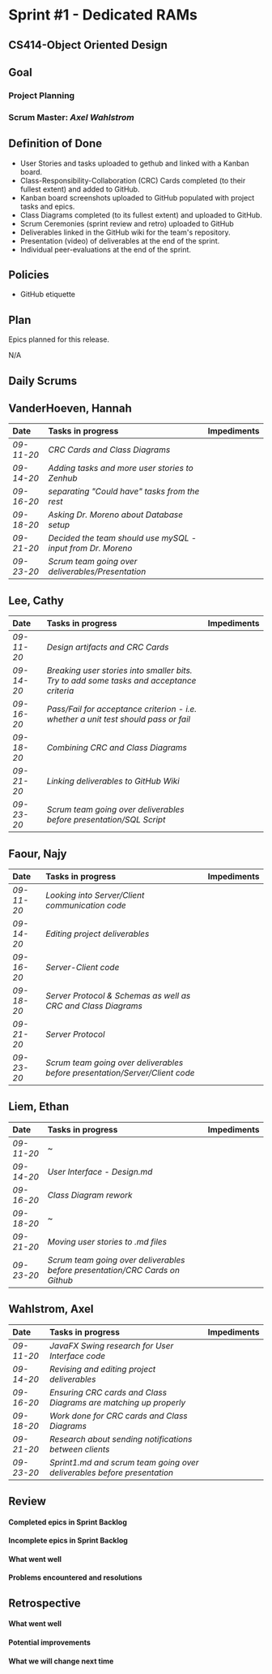 # Sprint #1 - Dedicated RAMs
## CS414-Object Oriented Design

## Goal

### Project Planning
### Scrum Master: *Axel Wahlstrom*

## Definition of Done

* User Stories and tasks uploaded to gethub and linked with a Kanban board.
* Class-Responsibility-Collaboration (CRC) Cards completed (to their fullest extent) and added to GitHub.
* Kanban board screenshots uploaded to GitHub populated with project tasks and epics.
* Class Diagrams completed (to its fullest extent) and uploaded to GitHub.
* Scrum Ceremonies (sprint review and retro) uploaded to GitHub
* Deliverables linked in the GitHub wiki for the team's repository.
* Presentation (video) of deliverables at the end of the sprint.
* Individual peer-evaluations at the end of the sprint.

## Policies

* GitHub etiquette

## Plan

Epics planned for this release.

N/A

## Daily Scrums

## VanderHoeven, Hannah
| Date | Tasks in progress | Impediments |
| :--- | :--- | :--- |
| *09-11-20* | *CRC Cards and Class Diagrams* |  |
| *09-14-20* | *Adding tasks and more user stories to Zenhub* |  |
| *09-16-20* | *separating "Could have" tasks from the rest* |  |
| *09-18-20* | *Asking Dr. Moreno about Database setup* |  |
| *09-21-20* | *Decided the team should use mySQL - input from Dr. Moreno* |  |
| *09-23-20* | *Scrum team going over deliverables/Presentation* |  |

## Lee, Cathy
| Date | Tasks in progress | Impediments |
| :--- | :--- | :--- |
| *09-11-20* | *Design artifacts and CRC Cards* |  |
| *09-14-20* | *Breaking user stories into smaller bits. Try to add some tasks and acceptance criteria* |  |
| *09-16-20* | *Pass/Fail for acceptance criterion - i.e. whether a unit test should pass or fail* |  |
| *09-18-20* | *Combining CRC and Class Diagrams* |  |
| *09-21-20* | *Linking deliverables to GitHub Wiki* |  |
| *09-23-20* | *Scrum team going over deliverables before presentation/SQL Script* |  |

## Faour, Najy
| Date | Tasks in progress | Impediments |
| :--- | :--- | :--- |
| *09-11-20* | *Looking into Server/Client communication code* |  |
| *09-14-20* | *Editing project deliverables* |  |
| *09-16-20* | *Server-Client code* |  |
| *09-18-20* | *Server Protocol & Schemas as well as CRC and Class Diagrams* |  |
| *09-21-20* | *Server Protocol* |  |
| *09-23-20* | *Scrum team going over deliverables before presentation/Server/Client code* |  |

## Liem, Ethan
| Date | Tasks in progress | Impediments |
| :--- | :--- | :--- |
| *09-11-20* | ~ |  |
| *09-14-20* | *User Interface - Design.md* |  |
| *09-16-20* | *Class Diagram rework* |  |
| *09-18-20* | ~ |  |
| *09-21-20* | *Moving user stories to .md files* |  |
| *09-23-20* | *Scrum team going over deliverables before presentation/CRC Cards on Github* |  |

## Wahlstrom, Axel
| Date | Tasks in progress | Impediments |
| :--- | :--- | :--- |
| *09-11-20* | *JavaFX Swing research for User Interface code* |  |
| *09-14-20* | *Revising and editing project deliverables* |  |
| *09-16-20* | *Ensuring CRC cards and Class Diagrams are matching up properly* |  |
| *09-18-20* | *Work done for CRC cards and Class Diagrams* |  |
| *09-21-20* | *Research about sending notifications between clients* |  |
| *09-23-20* | *Sprint1.md and scrum team going over deliverables before presentation* |  |

## Review

#### Completed epics in Sprint Backlog

#### Incomplete epics in Sprint Backlog 

#### What went well

#### Problems encountered and resolutions

## Retrospective

#### What went well

#### Potential improvements

#### What we will change next time
